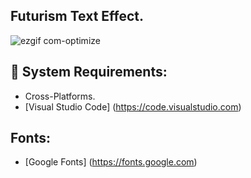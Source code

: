 ## Futurism Text Effect.

![ezgif com-optimize](https://user-images.githubusercontent.com/45048950/94171734-2ff74200-fec4-11ea-9a4a-fce35a2e8b0f.gif)

## 🧰 System Requirements:

* Cross-Platforms.
* [Visual Studio Code] (https://code.visualstudio.com)

## Fonts:

* [Google Fonts] (https://fonts.google.com)


